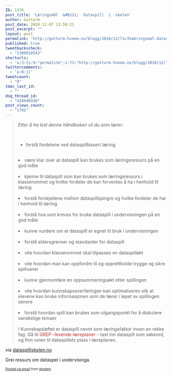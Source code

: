 ```yaml
---
ID: 1376
post_title: 'Læringsmål  &#8211;  Dataspill  i  skolen'
author: Guttorm
post_date: 2010-12-07 13:58:21
post_excerpt: ""
layout: post
permalink: 'http://guttorm.hveem.no/blogg/2010/12/l%c3%a6ringsmal-dataspill-i-skolen/'
published: true
tweetbackscheck:
  - "1309818543"
shorturls:
  - 'a:3:{s:9:"permalink";s:73:"http://guttorm.hveem.no/blogg/2010/12/l%c3%a6ringsmal-dataspill-i-skolen/";s:7:"tinyurl";s:26:"http://tinyurl.com/67trc5s";s:4:"isgd";s:19:"http://is.gd/XdmBPg";}'
twittercomments:
  - 'a:0:{}'
tweetcount:
  - "0"
tmac_last_id:
  - ""
dsq_thread_id:
  - "418946930"
post_views_count:
  - "1701"
---
```

<div class='posterous_autopost'><div class="posterous_bookmarklet_entry"> <blockquote class="posterous_long_quote"><i>Etter å ha lest denne håndboken vil du som lærer:</i>  <p><br /></p><ul><li>forstå fordelene ved dataspillbasert læring</li>  </ul><br /><li>være klar over at dataspill kan brukes som læringsressurs på en god måte</li>  <br /><li>kjenne til dataspill som kan brukes som læringsressurs i klasserommet og hvilke  fordeler de kan forventes å ha i henhold til læring</li>  <br /><li> forstå forskjellene mellom dataspillsjangre og hvilke fordeler de har i henhold til læring</li>  <br /><li> forstå hva som kreves for bruke dataspill i undervisningen på en god måte</li>  <br /><li>kunne vurdere om et dataspill er egnet til bruk i undervisningen</li>  <br /><li>forstå aldersgrenser og standarder for dataspill</li>  <br /><li>vite hvordan klasserommet skal tilpasses en dataspilløkt</li>  <br /><li>vite hvordan man kan oppfordre til og opprettholde trygge og sikre spillvaner</li><br /><li> kunne gjennomføre en oppsummeringsøkt etter spillingen</li><br /><li>vite hvordan kunnskapsoverføringen kan optimaliseres slik at elevene kan bruke  informasjonen som de lærer i løpet av spillingen senere</li><br /><li>forstå hvordan spill kan brukes som utgangspunkt for å diskutere vanskelige temaer</li><div><br />I Kunnskapsløftet er dataspill nevnt som læringsfaktor innen en rekke fag. Gå til&nbsp;<a href="http://www.udir.no/grep/Kunnskapsloftet-fag-og-lareplaner/" target="_blank" style="color: rgb(191, 45, 46); text-decoration: none;">GREP –levende læreplaner</a>&nbsp;– tast inn dataspill som søkeord, og finn veien til dataspillets plass i læreplanen.</div></blockquote>    <div class="posterous_quote_citation">via <a href="http://dataspilliskolen.no/laeringsmal">dataspilliskolen.no</a></div> <p>Grei ressurs om dataspel i undervisinga.</p></div>      <p style="font-size: 10px;">  <a href="http://posterous.com">Posted via email</a>   from <a href="http://ghveem.posterous.com/laeringsmal-dataspill-i-skolen">ghveem</a>  </p>  </div>
